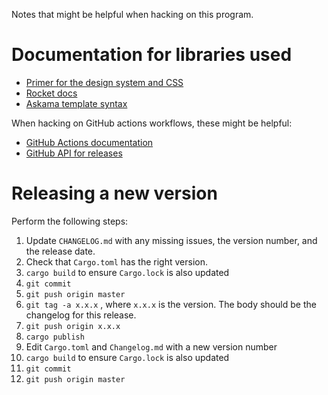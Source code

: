 
Notes that might be helpful when hacking on this program.

# Documentation for libraries used

* [Primer for the design system and CSS](https://primer.style)
* [Rocket docs](https://rocket.rs)
* [Askama template syntax](https://djc.github.io/askama/template_syntax.html)

When hacking on GitHub actions workflows, these might be helpful:

* [GitHub Actions documentation](https://docs.github.com/en/actions)
* [GitHub API for releases](https://docs.github.com/en/rest/reference/releases)

# Releasing a new version

Perform the following steps:

1. Update `CHANGELOG.md` with any missing issues, the version number, and the release date.
1. Check that `Cargo.toml` has the right version.
1. `cargo build` to ensure `Cargo.lock` is also updated
1. `git commit`
1. `git push origin master`
1. `git tag -a x.x.x` , where `x.x.x` is the version. The body should be the changelog for this release.
1. `git push origin x.x.x`
1. `cargo publish`
1. Edit `Cargo.toml` and `Changelog.md` with a new version number
1. `cargo build` to ensure `Cargo.lock` is also updated
1. `git commit`
1. `git push origin master`
